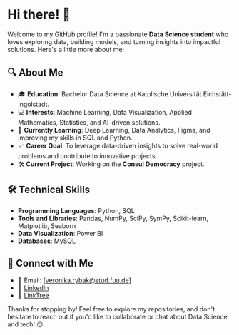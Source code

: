 # Hi there! 👋

Welcome to my GitHub profile! I'm a passionate **Data Science student** who loves exploring data, building models, and turning insights into impactful solutions. Here's a little more about me:

## 🔍 About Me
- 🎓 **Education**: Bachelor Data Science at Katolische Universität Eichstätt-Ingolstadt.
- 💻 **Interests**: Machine Learning, Data Visualization, Applied Mathematics, Statistics, and AI-driven solutions.
- 🌱 **Currently Learning**: Deep Learning, Data Analytics, Figma, and improving my skills in SQL and Python.
- 📈 **Career Goal**: To leverage data-driven insights to solve real-world problems and contribute to innovative projects.
- 🛠️ **Current Project**: Working on the **Consul Democracy** project.

## 🛠️ Technical Skills
- **Programming Languages**: Python, SQL
- **Tools and Libraries**: Pandas, NumPy, SciPy, SymPy, Scikit-learn, Matplotlib, Seaborn
- **Data Visualization**: Power BI
- **Databases**: MySQL

## 💬 Connect with Me
- 📧 Email: [veronika.rybak@stud.fuu.de]
- 💼 [LinkedIn](https://www.linkedin.com/in/veronika-rybak-55379a337/)
- 📝 [LinkTree](https://linktr.ee/nfischer)

Thanks for stopping by! Feel free to explore my repositories, and don't hesitate to reach out if you'd like to collaborate or chat about Data Science and tech! 😊
